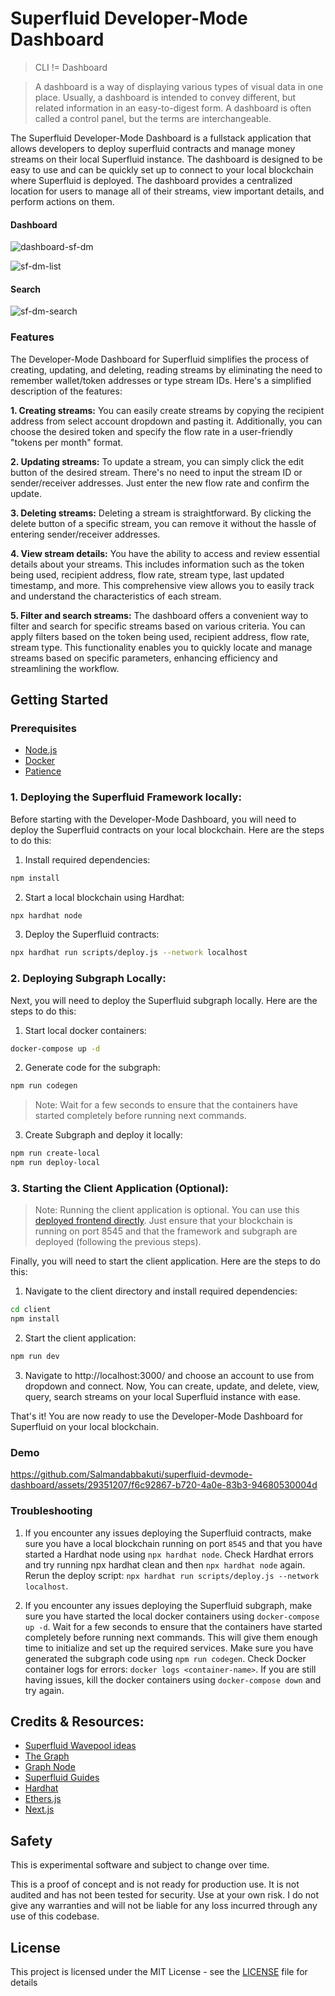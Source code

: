 # Superfluid Developer-Mode Dashboard

> CLI != Dashboard

> A dashboard is a way of displaying various types of visual data in one place. Usually, a dashboard is intended to convey different, but related information in an easy-to-digest form. A dashboard is often called a control panel, but the terms are interchangeable.

The Superfluid Developer-Mode Dashboard is a fullstack application that allows developers to deploy superfluid contracts and manage money streams on their local Superfluid instance. The dashboard is designed to be easy to use and can be quickly set up to connect to your local blockchain where Superfluid is deployed. The dashboard provides a centralized location for users to manage all of their streams, view important details, and perform actions on them.

#### Dashboard

![dashboard-sf-dm](https://github.com/Salmandabbakuti/superfluid-devmode-dashboard/assets/29351207/1a72f10f-a830-472d-8819-0d7b34d27a26)

![sf-dm-list](https://github.com/Salmandabbakuti/superfluid-devmode-dashboard/assets/29351207/d4f75ab0-ec15-4a05-baf7-b5f95e5d16f3)

#### Search

![sf-dm-search](https://github.com/Salmandabbakuti/superfluid-devmode-dashboard/assets/29351207/5a0d7667-6b7f-4ab7-b436-69b3e4c98e9b)

### Features

The Developer-Mode Dashboard for Superfluid simplifies the process of creating, updating, and deleting, reading streams by eliminating the need to remember wallet/token addresses or type stream IDs. Here's a simplified description of the features:

**1. Creating streams:** You can easily create streams by copying the recipient address from select account dropdown and pasting it. Additionally, you can choose the desired token and specify the flow rate in a user-friendly "tokens per month" format.

**2. Updating streams:** To update a stream, you can simply click the edit button of the desired stream. There's no need to input the stream ID or sender/receiver addresses. Just enter the new flow rate and confirm the update.

**3. Deleting streams:** Deleting a stream is straightforward. By clicking the delete button of a specific stream, you can remove it without the hassle of entering sender/receiver addresses.

**4. View stream details:** You have the ability to access and review essential details about your streams. This includes information such as the token being used, recipient address, flow rate, stream type, last updated timestamp, and more. This comprehensive view allows you to easily track and understand the characteristics of each stream.

**5. Filter and search streams:** The dashboard offers a convenient way to filter and search for specific streams based on various criteria. You can apply filters based on the token being used, recipient address, flow rate, stream type. This functionality enables you to quickly locate and manage streams based on specific parameters, enhancing efficiency and streamlining the workflow.

## Getting Started

### Prerequisites

- [Node.js](https://nodejs.org/en/download/)
- [Docker](https://docs.docker.com/get-docker/)
- [Patience](https://www.youtube.com/watch?v=_k-F-MMvQV4)

### 1. Deploying the Superfluid Framework locally:

Before starting with the Developer-Mode Dashboard, you will need to deploy the Superfluid contracts on your local blockchain. Here are the steps to do this:

1. Install required dependencies:

```bash
npm install
```

2. Start a local blockchain using Hardhat:

```bash
npx hardhat node
```

3. Deploy the Superfluid contracts:

```bash
npx hardhat run scripts/deploy.js --network localhost
```

### 2. Deploying Subgraph Locally:

Next, you will need to deploy the Superfluid subgraph locally. Here are the steps to do this:

1. Start local docker containers:

```bash
docker-compose up -d
```

2. Generate code for the subgraph:

```bash
npm run codegen
```

> Note: Wait for a few seconds to ensure that the containers have started completely before running next commands.

3. Create Subgraph and deploy it locally:

```bash
npm run create-local
npm run deploy-local
```

### 3. Starting the Client Application (Optional):

> Note: Running the client application is optional. You can use this [deployed frontend directly](https://superfluid-devmode-dashboard.vercel.app). Just ensure that your blockchain is running on port 8545 and that the framework and subgraph are deployed (following the previous steps).

Finally, you will need to start the client application. Here are the steps to do this:

1. Navigate to the client directory and install required dependencies:

```bash
cd client
npm install
```

2. Start the client application:

```bash
npm run dev
```

3. Navigate to http://localhost:3000/ and choose an account to use from dropdown and connect. Now, You can create, update, and delete, view, query, search streams on your local Superfluid instance with ease.

That's it! You are now ready to use the Developer-Mode Dashboard for Superfluid on your local blockchain.

### Demo

https://github.com/Salmandabbakuti/superfluid-devmode-dashboard/assets/29351207/f6c92867-b720-4a0e-83b3-94680530004d

### Troubleshooting

1. If you encounter any issues deploying the Superfluid contracts, make sure you have a local blockchain running on port `8545` and that you have started a Hardhat node using `npx hardhat node`. Check Hardhat errors and try running npx hardhat clean and then `npx hardhat node` again. Rerun the deploy script: `npx hardhat run scripts/deploy.js --network localhost`.

2. If you encounter any issues deploying the Superfluid subgraph, make sure you have started the local docker containers using `docker-compose up -d`. Wait for a few seconds to ensure that the containers have started completely before running next commands. This will give them enough time to initialize and set up the required services. Make sure you have generated the subgraph code using `npm run codegen`. Check Docker container logs for errors: `docker logs <container-name>`. If you are still having issues, kill the docker containers using `docker-compose down` and try again.

## Credits & Resources:

- [Superfluid Wavepool ideas](https://superfluidhq.notion.site/Superfluid-Wave-Project-Ideas-7e8c792758004bd2ae452d1f9810cc58)
- [The Graph](https://thegraph.com/docs/en/developing/creating-a-subgraph/)
- [Graph Node](https://github.com/graphprotocol/graph-node)
- [Superfluid Guides](https://docs.superfluid.finance/superfluid/resources/integration-guides)
- [Hardhat](https://hardhat.org/getting-started/)
- [Ethers.js](https://docs.ethers.io/v5/)
- [Next.js](https://nextjs.org/docs/getting-started)

## Safety

This is experimental software and subject to change over time.

This is a proof of concept and is not ready for production use. It is not audited and has not been tested for security. Use at your own risk.
I do not give any warranties and will not be liable for any loss incurred through any use of this codebase.

## License

This project is licensed under the MIT License - see the [LICENSE](LICENSE) file for details
